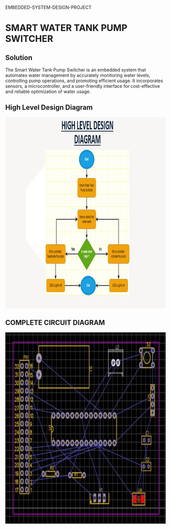  EMBEDDED-SYSTEM-DESIGN-PROJECT
# SMART WATER TANK PUMP SWITCHER
## Solution
The Smart Water Tank Pump Switcher is an embedded system that automates water management by accurately monitoring water levels, controlling pump operations, and promoting efficient usage. It incorporates sensors, a microcontroller, and a user-friendly interface for cost-effective and reliable optimization of water usage.
## High Level Design Diagram
<p align="center"> <img src="https://github.com/SujeewBandara/EMBEDDED-SYSTEM-DESIGN-PROJECT/blob/main/High%20level%20diagram.JPG" width="720" height="600"/>
 
## COMPLETE CIRCUIT DIAGRAM

<p align="center"> <img src="https://github.com/SujeewBandara/EMBEDDED-SYSTEM-DESIGN-PROJECT/blob/main/1.JPG" width="720" height="600"/>
